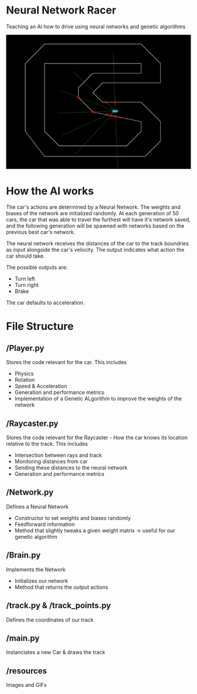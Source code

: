 # Neural Network Racer
Teaching an AI how to drive using neural networks and genetic algorithms

![](/resources/GIF.gif)

# How the AI works
The car's actions are determined by a Neural Network. The weights and biases of the network are initialized randomly. At each generation of 50 cars, the car that was able to travel the furthest will have it's network saved, and the following generation will be spawned with networks based on the previous best car's network.

The neural network receives the distances of the car to the track boundries as input alongside the car's velocity. The output indicates what action the car should take.

The possible outputs are:
- Turn left
- Turn right
- Brake

The car defaults to acceleration.

# File Structure

## /Player.py
Stores the code relevant for the car. 
This includes 
- Physics
- Rotation
- Speed & Acceleration
- Generation and performance metrics
- Implementation of a Genetic ALgorithm to improve the weights of the network


## /Raycaster.py
Stores the code relevant for the Raycaster - How the car knows its location relative to the track. 
This includes 
- Intersection between rays and track
- Monitoring distances from car
- Sending these distances to the neural network
- Generation and performance metrics


## /Network.py
Defines a Neural Network
- Constructor to set weights and biases randomly
- Feedforward information
- Method that slightly tweaks a given weight matrix -> useful for our genetic algorithm

## /Brain.py
Implements the Network
- Initializes our network
- Method that returns the output actions

## /track.py & /track_points.py
Defines the coordinates of our track

## /main.py
Instanciates a new Car & draws the track

## /resources
Images and GIFs